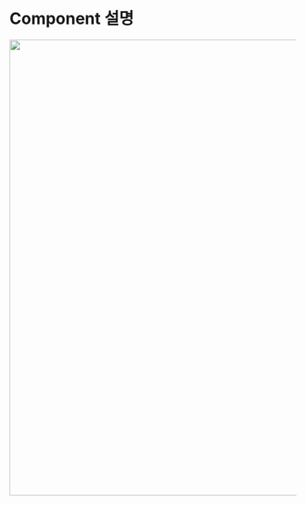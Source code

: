 # Component 설명
<img src="https://user-images.githubusercontent.com/60170616/122872627-ad74b380-d36b-11eb-8813-651c928dc0a7.png" width="800px"></img>
